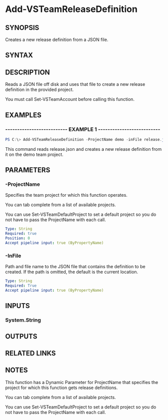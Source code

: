 


# Add-VSTeamReleaseDefinition

## SYNOPSIS

Creates a new release definition from a JSON file.

## SYNTAX

## DESCRIPTION

Reads a JSON file off disk and uses that file to create a new release definition in the provided project.

You must call Set-VSTeamAccount before calling this function.

## EXAMPLES

### -------------------------- EXAMPLE 1 --------------------------

```PowerShell
PS C:\> Add-VSTeamReleaseDefinition -ProjectName demo -inFile release.json
```

This command reads release.json and creates a new release definition from it on the demo team project.

## PARAMETERS

### -ProjectName

Specifies the team project for which this function operates.

You can tab complete from a list of available projects.

You can use Set-VSTeamDefaultProject to set a default project so
you do not have to pass the ProjectName with each call.

```yaml
Type: String
Required: true
Position: 0
Accept pipeline input: true (ByPropertyName)
```

### -InFile

Path and file name to the JSON file that contains the definition to be created. If the path is omitted, the default is the current location.

```yaml
Type: String
Required: True
Accept pipeline input: true (ByPropertyName)
```

## INPUTS

### System.String

## OUTPUTS

## RELATED LINKS

## NOTES

This function has a Dynamic Parameter for ProjectName that specifies the project for which this function gets release definitions.

You can tab complete from a list of available projects.

You can use Set-VSTeamDefaultProject to set a default project so you do not have to pass the ProjectName with each call.

